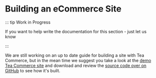 # Building an eCommerce Site

::: tip Work in Progress

If you want to help write the documentation for this section - just let us know 

:::

We are still working on an up to date guide for building a site with Tea Commerce, but in the mean time we suggest you take a look at the [demo Tea Commerce site](https://demo.teacommerce.net) and download and review the [source code over on GitHub](https://github.com/TeaCommerce/Starter-kit-for-Umbraco) to see how it's built.